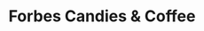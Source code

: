 ---
title: "Forbes Candies & Coffee"
url: /rodanthe/forbes-candies-and-coffee/
shop: confectionery
---